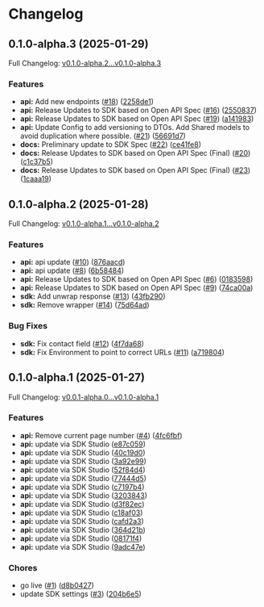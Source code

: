 # Changelog

## 0.1.0-alpha.3 (2025-01-29)

Full Changelog: [v0.1.0-alpha.2...v0.1.0-alpha.3](https://github.com/straddleio/straddle-node/compare/v0.1.0-alpha.2...v0.1.0-alpha.3)

### Features

* **api:** Add new endpoints ([#18](https://github.com/straddleio/straddle-node/issues/18)) ([2258de1](https://github.com/straddleio/straddle-node/commit/2258de19391535fb1a743fc362d259cff93e600e))
* **api:** Release Updates to SDK based on Open API Spec ([#16](https://github.com/straddleio/straddle-node/issues/16)) ([2550837](https://github.com/straddleio/straddle-node/commit/255083717789f19c79636c0c3fd9822ef81aca59))
* **api:** Release Updates to SDK based on Open API Spec ([#19](https://github.com/straddleio/straddle-node/issues/19)) ([a141983](https://github.com/straddleio/straddle-node/commit/a141983c5d1f55dab1de7caf1e6776864b11b90c))
* **api:** Update Config to add versioning to DTOs. Add Shared models to avoid duplication where possible. ([#21](https://github.com/straddleio/straddle-node/issues/21)) ([56691d7](https://github.com/straddleio/straddle-node/commit/56691d7dfdd9a4e590f57644afca278a309acfae))
* **docs:** Preliminary update to SDK Spec ([#22](https://github.com/straddleio/straddle-node/issues/22)) ([ce41fe8](https://github.com/straddleio/straddle-node/commit/ce41fe8418669397d027e26dd6963088616cc14a))
* **docs:** Release Updates to SDK based on Open API Spec (Final) ([#20](https://github.com/straddleio/straddle-node/issues/20)) ([c1c37b5](https://github.com/straddleio/straddle-node/commit/c1c37b5f24ea6f72dbe2a0005bd0c1e5a5c2b5d0))
* **docs:** Release Updates to SDK based on Open API Spec (Final) ([#23](https://github.com/straddleio/straddle-node/issues/23)) ([1caaa19](https://github.com/straddleio/straddle-node/commit/1caaa19eff9f619138adb11ac54a0e75008ecd42))

## 0.1.0-alpha.2 (2025-01-28)

Full Changelog: [v0.1.0-alpha.1...v0.1.0-alpha.2](https://github.com/straddleio/straddle-node/compare/v0.1.0-alpha.1...v0.1.0-alpha.2)

### Features

* **api:** api update ([#10](https://github.com/straddleio/straddle-node/issues/10)) ([876aacd](https://github.com/straddleio/straddle-node/commit/876aacdb9107eaf0f6ae51ecf56bcb3462628b4b))
* **api:** api update ([#8](https://github.com/straddleio/straddle-node/issues/8)) ([6b58484](https://github.com/straddleio/straddle-node/commit/6b58484b9213d76961c61d2d86d08138c0bcf771))
* **api:** Release Updates to SDK based on Open API Spec ([#6](https://github.com/straddleio/straddle-node/issues/6)) ([0183598](https://github.com/straddleio/straddle-node/commit/0183598e73d369354a4af7602d79ca37b21a453b))
* **api:** Release Updates to SDK based on Open API Spec ([#9](https://github.com/straddleio/straddle-node/issues/9)) ([74ca00a](https://github.com/straddleio/straddle-node/commit/74ca00af6d7f50f55ba356b8620dc0d6f4786634))
* **sdk:** Add unwrap response ([#13](https://github.com/straddleio/straddle-node/issues/13)) ([43fb290](https://github.com/straddleio/straddle-node/commit/43fb290ae02df54b62df034f2f540f2d2fc6c1a8))
* **sdk:** Remove wrapper ([#14](https://github.com/straddleio/straddle-node/issues/14)) ([75d64ad](https://github.com/straddleio/straddle-node/commit/75d64addebfde4ecfa668f6cd1c7d6884c408690))


### Bug Fixes

* **sdk:** Fix contact field ([#12](https://github.com/straddleio/straddle-node/issues/12)) ([4f7da68](https://github.com/straddleio/straddle-node/commit/4f7da68268ec606d9160519d30d31463037a9659))
* **sdk:** Fix Environment to point to correct URLs ([#11](https://github.com/straddleio/straddle-node/issues/11)) ([a719804](https://github.com/straddleio/straddle-node/commit/a719804419f16aeb9936202a8953e72faceb5156))

## 0.1.0-alpha.1 (2025-01-27)

Full Changelog: [v0.0.1-alpha.0...v0.1.0-alpha.1](https://github.com/straddleio/straddle-node/compare/v0.0.1-alpha.0...v0.1.0-alpha.1)

### Features

* **api:** Remove current page number ([#4](https://github.com/straddleio/straddle-node/issues/4)) ([4fc6fbf](https://github.com/straddleio/straddle-node/commit/4fc6fbf36b154688b65944c2f4c48852cfffafd0))
* **api:** update via SDK Studio ([e87c059](https://github.com/straddleio/straddle-node/commit/e87c059506505be5b9bf7604543978df4649e231))
* **api:** update via SDK Studio ([40c19d0](https://github.com/straddleio/straddle-node/commit/40c19d0f7bf0c5671db37299be865421a1ef062b))
* **api:** update via SDK Studio ([3a92e99](https://github.com/straddleio/straddle-node/commit/3a92e992ffe4f3fc3e1602355b7f3143f829fee3))
* **api:** update via SDK Studio ([52f84d4](https://github.com/straddleio/straddle-node/commit/52f84d4bea26213a4b3e1917d98f52e45ceeb2e5))
* **api:** update via SDK Studio ([77444d5](https://github.com/straddleio/straddle-node/commit/77444d5be0418282bc950b66d20dba611147ac98))
* **api:** update via SDK Studio ([c7197b4](https://github.com/straddleio/straddle-node/commit/c7197b4f5bceef316ca57f88d8e5660385df3687))
* **api:** update via SDK Studio ([3203843](https://github.com/straddleio/straddle-node/commit/3203843822cf5ae79781ceb4bacb28f08fa483eb))
* **api:** update via SDK Studio ([d3f82ec](https://github.com/straddleio/straddle-node/commit/d3f82ecc00aab0e5232d9d3a8ab1882581bd5a16))
* **api:** update via SDK Studio ([c18af03](https://github.com/straddleio/straddle-node/commit/c18af039f82d934cc8684208fc937fbc39b8d8d5))
* **api:** update via SDK Studio ([cafd2a3](https://github.com/straddleio/straddle-node/commit/cafd2a3acbbc46cc8508ee4c24480130e58dc4fb))
* **api:** update via SDK Studio ([364d21b](https://github.com/straddleio/straddle-node/commit/364d21b0d0ce5b8b550fd5d78a758cb2c7e84149))
* **api:** update via SDK Studio ([08171f4](https://github.com/straddleio/straddle-node/commit/08171f4177ae1664a1a7625a4d33331e24663bb7))
* **api:** update via SDK Studio ([9adc47e](https://github.com/straddleio/straddle-node/commit/9adc47e808eb511df3d82c5ff795195d4bfa0aa4))


### Chores

* go live ([#1](https://github.com/straddleio/straddle-node/issues/1)) ([d8b0427](https://github.com/straddleio/straddle-node/commit/d8b042770d1e5cbf752cff13dba594541e0537ca))
* update SDK settings ([#3](https://github.com/straddleio/straddle-node/issues/3)) ([204b6e5](https://github.com/straddleio/straddle-node/commit/204b6e5028624353440436ef2b7aa6ae8b53173b))
